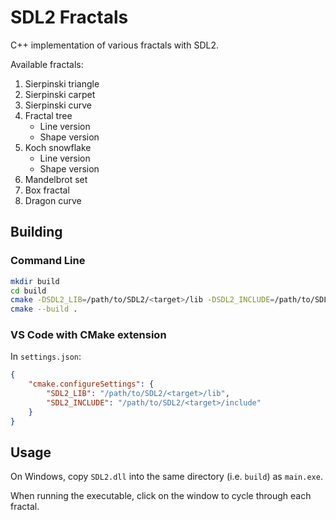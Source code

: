 # SDL2 Fractals

C++ implementation of various fractals with SDL2.

Available fractals:

1. Sierpinski triangle
2. Sierpinski carpet
3. Sierpinski curve
4. Fractal tree
   - Line version
   - Shape version
5. Koch snowflake
   - Line version
   - Shape version
6. Mandelbrot set
7. Box fractal
8. Dragon curve

## Building

### Command Line

```sh
mkdir build
cd build
cmake -DSDL2_LIB=/path/to/SDL2/<target>/lib -DSDL2_INCLUDE=/path/to/SDL2/<target>/include ..
cmake --build .
```

### VS Code with CMake extension

In `settings.json`:

```json
{
    "cmake.configureSettings": {
        "SDL2_LIB": "/path/to/SDL2/<target>/lib",
        "SDL2_INCLUDE": "/path/to/SDL2/<target>/include"
    }
}
```

## Usage

On Windows, copy `SDL2.dll` into the same directory (i.e. `build`) as `main.exe`.

When running the executable, click on the window to cycle through each fractal.
